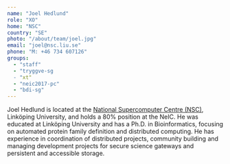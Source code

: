 ```yaml
---
name: "Joel Hedlund"
role: "XO"
home: "NSC"
country: "SE"
photo: "/about/team/joel.jpg"
email: "joel@nsc.liu.se"
phone: "M: +46 734 607126"
groups:
  - "staff"
  - "tryggve-sg
  - "xt"
  - "neic2017-pc"
  - "bdi-sg"
---
```

Joel Hedlund is located at the  [National Supercomputer Centre (NSC)](http://www.nsc.liu.se), Linköping University, and holds a 80% position at the NeIC. He was educated at Linköping University and has a Ph.D. in Bioinformatics, focusing on automated protein family definition and distributed computing. He has experience in coordination of distributed projects, community building and managing development projects for secure science gateways and persistent and accessible storage.
